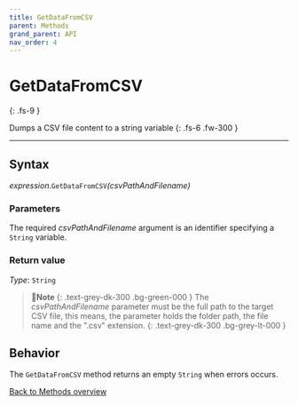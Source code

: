 ```yaml
---
title: GetDataFromCSV
parent: Methods
grand_parent: API
nav_order: 4
---
```


# GetDataFromCSV
{: .fs-9 }

Dumps a CSV file content to a string variable
{: .fs-6 .fw-300 }

---

## Syntax

*expression*.`GetDataFromCSV`*(csvPathAndFilename)*

### Parameters

The required *csvPathAndFilename* argument is an identifier specifying a `String` variable.

### Return value

*Type*: `String`

>📝**Note**
>{: .text-grey-dk-300 .bg-green-000 }
>The *csvPathAndFilename* parameter must be the full path to the target CSV file, this means, the parameter holds the folder path, the file name and the ".csv" extension.
{: .text-grey-dk-300 .bg-grey-lt-000 }

## Behavior

The `GetDataFromCSV` method returns an empty `String` when errors occurs.

[Back to Methods overview](https://ws-garcia.github.io/VBA-CSV-interface/api/methods/)
